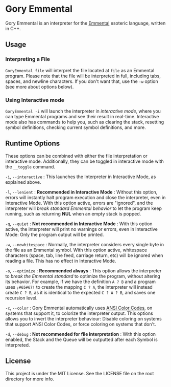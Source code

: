 # Gory Emmental
Gory Emmental is an interpreter for the [Emmental](https://github.com/catseye/Emmental/) esoteric language, written in C++.

## Usage
### Interpreting a File
`GoryEmmental file` will interpret the file located at `file` as an Emmental program. Please note that the file will be interpreted in full, including tabs, spaces, and newline characters. If you don't want that, use the `-w` option (see more about options below).

### Using Interactive mode
`GoryEmmental -i` will launch the interpreter in *interactive mode*, where you can type Emmental programs and see their result in real-time. Interactive mode also has commands to help you, such as clearing the stack, resetting symbol definitions, checking current symbol definitions, and more.

## Runtime Options
These options can be combined with either the file interpretation or interactive mode. Additionally, they can be toggled in interactive mode with the `__toggle` command.

`-i`, `--interactive`
: This launches the Interpreter in Interactive Mode, as explained above.

`-l`, `--lenient`
: **Recommended in Interactive Mode**
: Without this option, errors will instantly halt program execution and close the interpreter, even in Interactive Mode. With this option active, errors are "ignored", and the interpreter will *break standard Emmental behavior* to let the program keep running, such as returning **NUL** when an empty stack is popped.

`-q`, `--quiet`
: **Not recommended in Interactive Mode**
: With this option active, the interpreter will print no warnings or errors, even in Interactive Mode: Only the program output will be printed.

`-w`, `--nowhitespace`
: Normally, the interpreter considers every single byte in the file as an Emmental symbol. With this option active, whitespace characters (space, tab, line feed, carriage return, etc) will be ignored when reading a file. This has no effect in Interactive Mode.

`-o`, `--optimize`
: **Recommended always**
: This option allows the interpreter to *break the Emmental standard* to optimize the program, without altering its behavior. For example, if we have the definition `A ? B` and a program uses `;#65#67!` to create the mapping `C ? A`, the interpreter will instead create `C ? B`, as it is identical to the expected `C ? A ? B`, and saves one recursion level.

`-c`, `--color`
: Gory Emmental automatically uses [ANSI Color Codes](https://en.wikipedia.org/wiki/ANSI_escape_code#Colors), on systems that support it, to colorize the interpreter output. This options allows you to invert the interpreter behaviour: Disable coloring on systems that support ANSI Color Codes, or force coloring on systems that don't.

`-d`, `--debug`
: **Not recommended for file interpretation**
: With this option enabled, the Stack and the Queue will be outputted after each Symbol is interpreted.

## License
This project is under the MIT License. See the LICENSE file on the root directory for more info.
